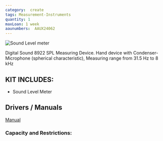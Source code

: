 ```yaml
---
category:  create
tags: Measurement-Instruments
quantity: 1
maxLoan: 1 week
aaunumbers:  AAUX24062
---
```

![Sound Level meter](https://thumbs.static-thomann.de/thumb/padthumb600x600/pics/bdb/_13/132900/10494668_800.jpg)

Digital Sound 8922 SPL Measuring Device. Hand device with Condenser-Microphone (spherical characteristic), Measuring range from 31.5 Hz to 8 kHz
## KIT INCLUDES:
-  Sound Level Meter

## Drivers / Manuals
[Manual](https://images.thomann.de/pics/atg/atgdata/document/manual/132900_c_datasheet_132900_v2_en_online.pdf)



### Capacity and Restrictions:
